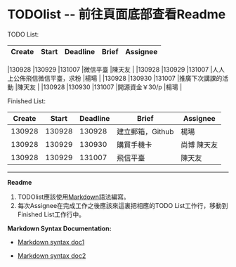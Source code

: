 # TODOlist -- 前往頁面底部查看Readme

TODO List:

|**Create**	|**Start**	|**Deadline**	|**Brief**							|**Assignee**	|
|-----------|-----------|---------------|-----------------------------------|---------------|

|130928		|130929		|131007			|微信平臺             		|陳天友			|
|130928		|130929		|131007			|人人上公佈飛信微信平臺，求粉		|楊瑒			|
|130928		|130930		|131007			|推廣下次講課的活動					|陳天友			|
|130928		|130930		|131007			|開源資金￥30/p						|楊瑒			|


Finished List:

|**Create**	|**Start**	|**Deadline**	|**Brief**							|**Assignee**	|
|-----------|-----------|---------------|-----------------------------------|---------------|
|130928		|130928		|130928			|建立郵箱，Github					|楊瑒			|
|130928		|130929		|130930			|購買手機卡							|尚博 陳天友	|
|130928		|130929		|131007			|飛信平臺           			|陳天友		|

--------------------------------------------------
**Readme**

1. TODOlist應該使用[Markdown](#mkdsyntax)語法編寫。
2. 每次Assignee在完成工作之後應該來這裏把相應的TODO List工作行，移動到Finished List工作行中。

<a id=mkdsyntax></a>
**Markdown Syntax Documentation:**

* [Markdown syntax doc1](http://wowubuntu.com/markdown/ "Markdown Syntax Documentation")

* [Markdown syntax doc2]("https://github.com/adam-p/markdown-here/wiki/Markdown-Cheatsheet" "Markdown Syntax Documentation")


